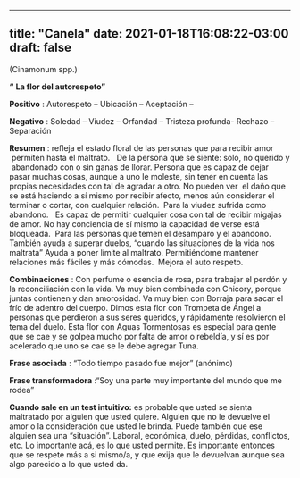 
---
title: "Canela"
date: 2021-01-18T16:08:22-03:00
draft: false
--- 
        

 

 



(Cinamonum spp.)


**“** **La flor del
 autorespeto”**
 


**Positivo** : Autorespeto – Ubicación – Aceptación – 


**Negativo** : Soledad – Viudez – Orfandad – Tristeza profunda- Rechazo – Separación
 


**Resumen** : refleja el estado floral de las personas que para
 recibir amor  permiten hasta el
 maltrato.   De la persona que se
 siente: solo, no querido y  abandonado
 con o sin ganas de llorar. 
Persona que es
 capaz de dejar pasar muchas cosas, aunque a uno le moleste, sin tener en cuenta
 las propias necesidades con tal de agradar a otro. No pueden ver  el daño que se está haciendo a sí mismo por
 recibir afecto, menos aún considerar el 
 terminar o cortar, con cualquier relación.  Para la viudez sufrida como abandono.  
Es capaz de permitir cualquier cosa con tal de recibir migajas de amor.
 No hay conciencia de sí mismo la capacidad de verse está bloqueada.  Para las personas que temen el desamparo y el
 abandono.
También ayuda a superar duelos, “cuando las situaciones de la vida nos
 maltrata”
Ayuda a poner límite al maltrato. Permitiéndome
 mantener relaciones más fáciles y más cómodas.  Mejora el auto respeto.


**Combinaciones** :
Con perfume o esencia de rosa, para trabajar el perdón y la
 reconciliación con la vida.
Va muy bien combinada con Chicory, porque juntas contienen y dan
 amorosidad.
Va muy bien con Borraja para sacar el frío de adentro del cuerpo.
Dimos esta flor con Trompeta de Ángel a personas que perdieron a sus
 seres queridos, y rápidamente resolvieron el tema del duelo.
Esta flor con Aguas Tormentosas es especial para gente que se cae y se
 golpea mucho por falta de amor o rebeldía, y sí es por acelerado que uno se cae
 se le debe agregar Tuna.


**Frase asociada** : “Todo tiempo
 pasado fue mejor” (anónimo)


**Frase transformadora** :“Soy una parte muy
 importante del mundo que me rodea”
 
**Cuando sale en un
 test intuitivo:** es probable que usted se sienta maltratado por alguien que usted
 quiere. Alguien que no le devuelve el amor o la consideración que usted le
 brinda.
Puede también que ese alguien sea una “situación”. Laboral, económica,
 duelo, pérdidas, conflictos, etc. Lo importante acá, es lo que usted permite.
Es importante entonces que se respete más a si mismo/a, y que exija que
 le devuelvan aunque sea algo parecido a lo que usted da.



